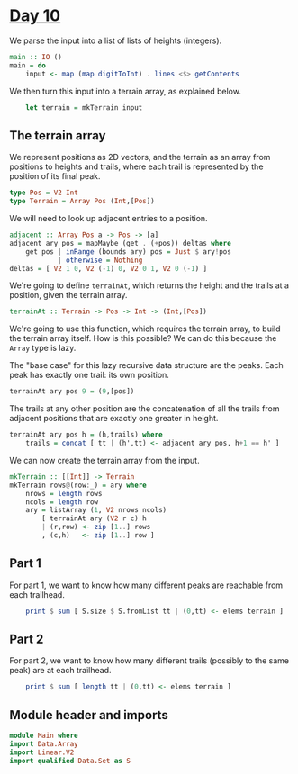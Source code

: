 # [Day 10](https://adventofcode.com/2024/day/10)

We parse the input into a list of lists of heights (integers).

```haskell top:3
main :: IO ()
main = do
    input <- map (map digitToInt) . lines <$> getContents
```

We then turn this input into a terrain array, as explained below.

```haskell top:3
    let terrain = mkTerrain input
```

## The terrain array

We represent positions as 2D vectors, and the terrain as
an array from positions to heights and trails, where each
trail is represented by the position of its final peak.

```haskell top:1
type Pos = V2 Int
type Terrain = Array Pos (Int,[Pos])
```

We will need to look up adjacent entries to a position.

```haskell
adjacent :: Array Pos a -> Pos -> [a]
adjacent ary pos = mapMaybe (get . (+pos)) deltas where
    get pos | inRange (bounds ary) pos = Just $ ary!pos
            | otherwise = Nothing
deltas = [ V2 1 0, V2 (-1) 0, V2 0 1, V2 0 (-1) ]
```

We're going to define `terrainAt`, which returns the height and the trails
at a position, given the terrain array.

```haskell
terrainAt :: Terrain -> Pos -> Int -> (Int,[Pos])
```

We're going to use this function, which requires the terrain array,
to build the terrain array itself. How is this possible? We can do this because the `Array`
type is lazy.

The "base case" for this lazy recursive data structure are the peaks.
Each peak has exactly one trail: its own position.

```haskell
terrainAt ary pos 9 = (9,[pos])
```

The trails at any other position are the concatenation of all the
trails from adjacent positions that are exactly one greater in height.

```haskell
terrainAt ary pos h = (h,trails) where
    trails = concat [ tt | (h',tt) <- adjacent ary pos, h+1 == h' ]
```

We can now create the terrain array from the input.

```haskell
mkTerrain :: [[Int]] -> Terrain
mkTerrain rows@(row:_) = ary where
    nrows = length rows
    ncols = length row
    ary = listArray (1, V2 nrows ncols)
        [ terrainAt ary (V2 r c) h
        | (r,row) <- zip [1..] rows
        , (c,h)   <- zip [1..] row ]
```

## Part 1

For part 1, we want to know how many different peaks are reachable
from each trailhead.

```haskell top:3
    print $ sum [ S.size $ S.fromList tt | (0,tt) <- elems terrain ]
```

## Part 2

For part 2, we want to know how many different trails (possibly to the same
peak) are at each trailhead.

```haskell top:3
    print $ sum [ length tt | (0,tt) <- elems terrain ]
```

## Module header and imports

```haskell top
module Main where
import Data.Array
import Linear.V2
import qualified Data.Set as S

